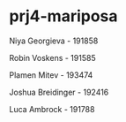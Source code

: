 # prj4-mariposa
 
Niya Georgieva - 191858

Robin Voskens - 191585

Plamen Mitev - 193474

Joshua Breidinger - 192416

Luca Ambrock - 191788
